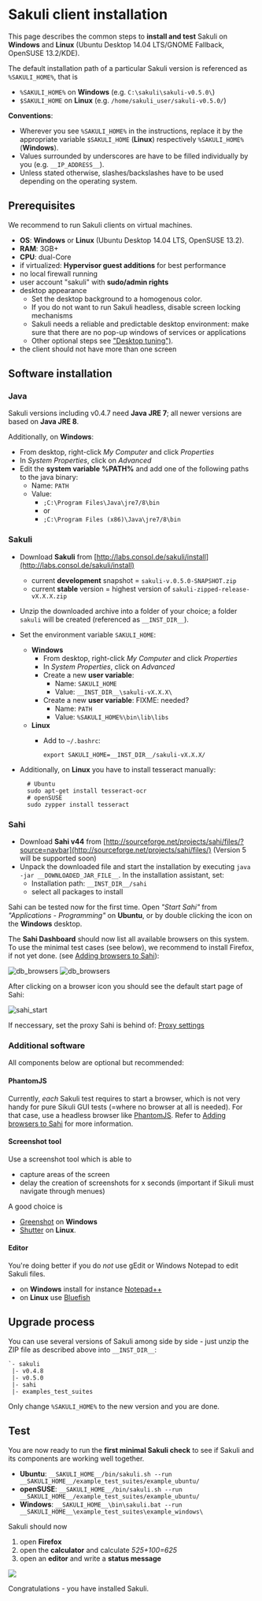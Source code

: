# Sakuli client installation 

This page describes the common steps to **install and test** Sakuli on **Windows** and **Linux** (Ubuntu Desktop 14.04 LTS/GNOME Fallback, OpenSUSE 13.2/KDE). 

The default installation path of a particular Sakuli version is referenced as `%SAKULI_HOME%`, that is 

- `%SAKULI_HOME%` on **Windows** (e.g. `C:\sakuli\sakuli-v0.5.0\`)
- `$SAKULI_HOME` on **Linux** (e.g. `/home/sakuli_user/sakuli-v0.5.0/`)

**Conventions**: 

- Wherever you see `%SAKULI_HOME%` in the instructions, replace it by the appropriate variable `$SAKULI_HOME` (**Linux**) respectively `%SAKULI_HOME%` (**Windows**).
- Values surrounded by underscores are have to be filled individually by you (e.g. `__IP_ADDRESS__`).
- Unless stated otherwise, slashes/backslashes have to be used depending on the operating system.

## Prerequisites

We recommend to run Sakuli clients on virtual machines.

* **OS**: **Windows** or **Linux** (Ubuntu Desktop 14.04 LTS, OpenSUSE 13.2). 
* **RAM**: 3GB+
* **CPU**: dual-Core
* if virtualized: **Hypervisor guest additions** for best performance 
* no local firewall running
* user account "sakuli" with **sudo/admin rights**
* desktop appearance 
  * Set the desktop background to a homogenous color. 
  * If you do not want to run Sakuli headless, disable screen locking mechanisms
  * Sakuli needs a reliable and predictable desktop environment: make sure that there are no pop-up windows of services or applications
  * Other optional steps see ["Desktop tuning")](./troubleshooting-tuning-sakuli-client.md#desktop-tuning).
* the client should not have more than one screen 

## Software installation 
### Java

Sakuli versions including v0.4.7 need **Java JRE 7**; all newer versions are based on **Java JRE 8**.  

Additionally, on **Windows**: 

* From desktop, right-click *My Computer* and click *Properties*
* In *System Properties*, click on *Advanced*
* Edit the **system variable** **%PATH%** and add one of the following paths to the java binary: 
  * Name: `PATH`
  * Value: 
    * `;C:\Program Files\Java\jre7/8\bin`
    * or 
	* `;C:\Program Files (x86)\Java\jre7/8\bin`

### Sakuli 

<!-- FIXME: lib-Variable benötigt? -->

* Download **Sakuli** from  [http://labs.consol.de/sakuli/install](http://labs.consol.de/sakuli/install)
  * current **development** snapshot = `sakuli-v.0.5.0-SNAPSHOT.zip` 
  * current **stable** version = highest version of `sakuli-zipped-release-vX.X.X.zip` 
* Unzip the downloaded archive into a folder of your choice; a folder `sakuli` will be created (referenced as `__INST_DIR__`). 
* Set the environment variable `SAKULI_HOME`: 
  * **Windows**
    * From desktop, right-click *My Computer* and click *Properties*
    * In *System Properties*, click on *Advanced*
  	* Create a new **user variable**: 
        * Name: `SAKULI_HOME`
  	  * Value: `__INST_DIR__\sakuli-vX.X.X\`
  	* Create a new **user variable**:  FIXME: needed? 
  		* Name: `PATH`
  		* Value: `%SAKULI_HOME%\bin\lib\libs`
  * **Linux**
    * Add to `~/.bashrc`: 
    
      `export SAKULI_HOME=__INST_DIR__/sakuli-vX.X.X/`
      
* Additionally, on **Linux** you have to install tesseract manually: 

        # Ubuntu
        sudo apt-get install tesseract-ocr
        # openSUSE
        sudo zypper install tesseract

### Sahi

* Download **Sahi v44** from [http://sourceforge.net/projects/sahi/files/?source=navbar](http://sourceforge.net/projects/sahi/files/) (Version 5 will be supported soon)
* Unpack the downloaded file and start the installation by executing `java -jar __DOWNLOADED_JAR_FILE__`. In the installation assistant, set: 
  * Installation path: `__INST_DIR__/sahi`
  * select all packages to install

Sahi can be tested now for the first time. Open *"Start Sahi"* from *"Applications - Programming"* on **Ubuntu**, or by double clicking the icon on the **Windows** desktop. 

<!--- fixme anker, titel -->

The **Sahi Dashboard** should now list all available browsers on this system. To use the minimal test cases (see below), we recommend to install Firefox, if not yet done. (see [Adding browsers to Sahi](../docs/additional-settings.md#adding-browsers-to-sahi)): 

![db_browsers](./pics/w_sahi_dashboard_browsers.jpg) 
![db_browsers](./pics/u_sahi_dashboard_browsers.png) 
	
After clicking on a browser icon you should see the default start page of Sahi: 

![sahi_start](../docs/pics/sahi_startpage.jpg) 

If neccessary, set the proxy Sahi is behind of: [Proxy settings](../docs/sakuli-additional-settings.md#sahi-behind-a-proxy)

### Additional software

All components below are optional but recommended: 

#### PhantomJS
	
<!--- anker  fixme -->	
Currently, *each* Sakuli test requires to start a browser, which is not very handy for pure Sikuli GUI tests (=where no browser at all is needed). For that case, use a headless browser like [PhantomJS](http://phantomjs.org). Refer to [Adding browsers to Sahi](../docs/sakuli-additional-settings.md) for more information. 


#### Screenshot tool 
 
Use a screenshot tool which is able to

- capture areas of the screen
- delay the creation of screenshots for x seconds (important if Sikuli must navigate through menues)

A good choice is

* [Greenshot](http://www.getgreenshot.org) on **Windows**  
* [Shutter](http://shutter-project.org/) on **Linux**.

#### Editor
You're doing better if you do *not* use gEdit or Windows Notepad to edit Sakuli files. 

* on **Windows** install for instance [Notepad++](http://notepad-plus-plus.org/) 
* on **Linux** use [Bluefish](http://bluefish.openoffice.nl/index.html)
	
## Upgrade process

You can use several versions of Sakuli among side by side - just unzip the ZIP file as described above into `__INST_DIR__`: 

    `- sakuli
     |- v0.4.8
     |- v0.5.0
     |- sahi
     |- examples_test_suites
    
Only change `%SAKULI_HOME%` to the new version and you are done. 
	
## Test

You are now ready to run the **first minimal Sakuli check** to see if Sakuli and its components are working well together. 

* **Ubuntu**: `__SAKULI_HOME__/bin/sakuli.sh --run __SAKULI_HOME__/example_test_suites/example_ubuntu/` 
* **openSUSE**: `__SAKULI_HOME__/bin/sakuli.sh --run __SAKULI_HOME__/example_test_suites/example_ubuntu/` 
* **Windows**: `__SAKULI_HOME__\bin\sakuli.bat --run __SAKULI_HOME__\example_test_suites\example_windows\`

Sakuli should now 

1.  open **Firefox**
2.  open the **calculator** and calculate *525+100=625* 
3.  open an **editor** and write a **status message**

![](pics/u_vnc_test.png)

Congratulations - you have installed Sakuli. 